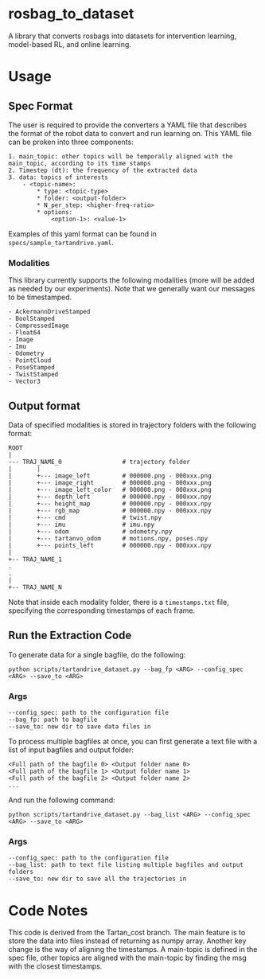 # rosbag_to_dataset
A library that converts rosbags into datasets for intervention learning, model-based RL, and online learning.

# Usage

## Spec Format
The user is required to provide the converters a YAML file that describes the format of the robot data to convert and run learning on. This YAML file can be proken into three components:

    1. main_topic: other topics will be temporally aligned with the main_topic, according to its time stamps
    2. Timestep (dt): the frequency of the extracted data
    3. data: topics of interests
        - <topic-name>:
            * type: <topic-type>
            * folder: <output-folder>
            * N_per_step: <higher-freq-ratio>
            * options:
                <option-1>: <value-1>

Examples of this yaml format can be found in ```specs/sample_tartandrive.yaml```.

### Modalities
This library currently supports the following modalities (more will be added as needed by our experiments). Note that we generally want our messages to be timestamped.

    - AckermannDriveStamped
    - BoolStamped
    - CompressedImage
    - Float64
    - Image
    - Imu
    - Odometry
    - PointCloud
    - PoseStamped
    - TwistStamped
    - Vector3


## Output format
Data of specified modalities is stored in trajectory folders with the following format:

```
ROOT
|
--- TRAJ_NAME_0                 # trajectory folder
|       |
|       +--- image_left         # 000000.png - 000xxx.png 
|       +--- image_right        # 000000.png - 000xxx.png 
|       +--- image_left_color   # 000000.png - 000xxx.png
|       +--- depth_left         # 000000.npy - 000xxx.npy
|       +--- height_map         # 000000.npy - 000xxx.npy
|       +--- rgb_map            # 000000.npy - 000xxx.npy
|       +--- cmd                # twist.npy
|       +--- imu                # imu.npy
|       +--- odom               # odometry.npy
|       +--- tartanvo_odom      # motions.npy, poses.npy
|       +--- points_left        # 000000.npy - 000xxx.npy
|       
+-- TRAJ_NAME_1
.
.
|
+-- TRAJ_NAME_N
```

Note that inside each modality folder, there is a `timestamps.txt` file, specifying the corresponding timestamps of each frame. 

## Run the Extraction Code

To generate data for a single bagfile, do the following:

```
python scripts/tartandrive_dataset.py --bag_fp <ARG> --config_spec <ARG> --save_to <ARG>
```

### Args
    --config_spec: path to the configuration file
    --bag_fp: path to bagfile
    --save_to: new dir to save data files in

To process multiple bagfiles at once, you can first generate a text file with a list of input bagfiles and output folder:

```
<Full path of the bagfile 0> <Output folder name 0>
<Full path of the bagfile 1> <Output folder name 1>
<Full path of the bagfile 2> <Output folder name 2>
...
```

And run the following command: 
```
python scripts/tartandrive_dataset.py --bag_list <ARG> --config_spec <ARG> --save_to <ARG>
```

### Args
    --config_spec: path to the configuration file
    --bag_list: path to text file listing multiple bagfiles and output folders
    --save_to: new dir to save all the trajectories in

# Code Notes
This code is derived from the Tartan_cost branch. The main feature is to store the data into files instead of returning as numpy array. Another key change is the way of aligning the timestamps. A main-topic is defined in the spec file, other topics are aligned with the main-topic by finding the msg with the closest timestamps. 

